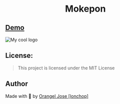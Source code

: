 <h1 align="center" id="title">Mokepon</h1>

## [Demo](https://mokepon-multiplayer.herokuapp.com/)

<img src="/public/assets/mokemap" alt="My cool logo"/>

## License:

> This project is licensed under the MIT License

## Author

Made with 💚 by [Orangel Jose [lonchop]](https://www.linkedin.com/in/orangel-gonzalez)
